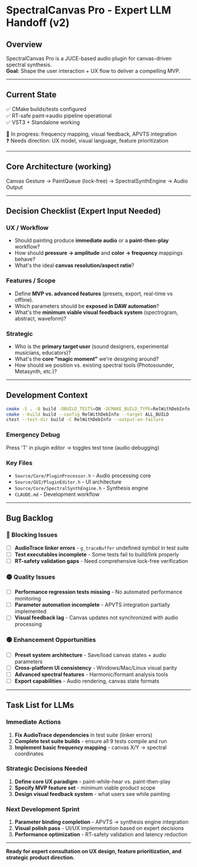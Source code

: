 # SpectralCanvas Pro - Expert LLM Handoff (v2)

## Overview
SpectralCanvas Pro is a JUCE-based audio plugin for canvas-driven spectral synthesis.  
**Goal:** Shape the user interaction + UX flow to deliver a compelling MVP.

---

## Current State
✅ CMake builds/tests configured  
✅ RT-safe paint→audio pipeline operational  
✅ VST3 + Standalone working  

🚧 In progress: frequency mapping, visual feedback, APVTS integration  
❓ Needs direction: UX model, visual language, feature prioritization  

---

## Core Architecture (working)
Canvas Gesture → PaintQueue (lock-free) → SpectralSynthEngine → Audio Output  

---

## Decision Checklist (Expert Input Needed)

### UX / Workflow
- Should painting produce **immediate audio** or a **paint-then-play** workflow?
- How should **pressure → amplitude** and **color → frequency** mappings behave?
- What's the ideal **canvas resolution/aspect ratio**?

### Features / Scope
- Define **MVP vs. advanced features** (presets, export, real-time vs offline).
- Which parameters should be **exposed in DAW automation**?
- What's the **minimum viable visual feedback system** (spectrogram, abstract, waveform)?

### Strategic
- Who is the **primary target user** (sound designers, experimental musicians, educators)?  
- What's the **core "magic moment"** we're designing around?  
- How should we position vs. existing spectral tools (Photosounder, Metasynth, etc.)?  

---

## Development Context
```bash
cmake -S . -B build -DBUILD_TESTS=ON -DCMAKE_BUILD_TYPE=RelWithDebInfo
cmake --build build --config RelWithDebInfo --target ALL_BUILD
ctest --test-dir build -C RelWithDebInfo --output-on-failure
```

### Emergency Debug
Press 'T' in plugin editor → toggles test tone (audio debugging)

### Key Files
- `Source/Core/PluginProcessor.h` - Audio processing core
- `Source/GUI/PluginEditor.h` - UI architecture  
- `Source/Core/SpectralSynthEngine.h` - Synthesis engine
- `CLAUDE.md` - Development workflow

---

## Bug Backlog

### 🔴 Blocking Issues
- [ ] **AudioTrace linker errors** - `g_traceBuffer` undefined symbol in test suite
- [ ] **Test executables incomplete** - Some tests fail to build/link properly
- [ ] **RT-safety validation gaps** - Need comprehensive lock-free verification

### 🟡 Quality Issues  
- [ ] **Performance regression tests missing** - No automated performance monitoring
- [ ] **Parameter automation incomplete** - APVTS integration partially implemented
- [ ] **Visual feedback lag** - Canvas updates not synchronized with audio processing

### 🟢 Enhancement Opportunities
- [ ] **Preset system architecture** - Save/load canvas states + audio parameters
- [ ] **Cross-platform UI consistency** - Windows/Mac/Linux visual parity
- [ ] **Advanced spectral features** - Harmonic/formant analysis tools
- [ ] **Export capabilities** - Audio rendering, canvas state formats

---

## Task List for LLMs

### Immediate Actions
1. **Fix AudioTrace dependencies** in test suite (linker errors)
2. **Complete test suite builds** - ensure all 9 tests compile and run
3. **Implement basic frequency mapping** - canvas X/Y → spectral coordinates

### Strategic Decisions Needed
1. **Define core UX paradigm** - paint-while-hear vs. paint-then-play
2. **Specify MVP feature set** - minimum viable product scope
3. **Design visual feedback system** - what users see while painting

### Next Development Sprint
1. **Parameter binding completion** - APVTS → synthesis engine integration
2. **Visual polish pass** - UI/UX implementation based on expert decisions
3. **Performance optimization** - RT-safety validation and latency reduction

---

**Ready for expert consultation on UX design, feature prioritization, and strategic product direction.**